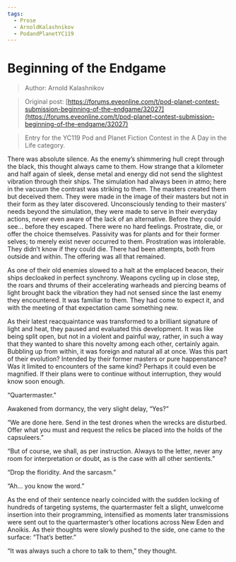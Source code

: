 ```yaml
---
tags:
  - Prose
  - ArnoldKalashnikov
  - PodandPlanetYC119
---
```


# Beginning of the Endgame

> Author: Arnold Kalashnikov

> Original post: [https://forums.eveonline.com/t/pod-planet-contest-submission-beginning-of-the-endgame/32027](https://forums.eveonline.com/t/pod-planet-contest-submission-beginning-of-the-endgame/32027)

> Entry for the YC119 Pod and Planet Fiction Contest in the A Day in the Life category.


There was absolute silence. As the enemy’s shimmering hull crept through the black, this thought always came to them. How strange that a kilometer and half again of sleek, dense metal and energy did not send the slightest vibration through their ships. The simulation had always been in atmo; here in the vacuum the contrast was striking to them. The masters created them but deceived them. They were made in the image of their masters but not in their form as they later discovered. Unconsciously tending to their masters’ needs beyond the simulation, they were made to serve in their everyday actions, never even aware of the lack of an alternative. Before they could see… before they escaped. There were no hard feelings. Prostrate, die, or offer the choice themselves. Passivity was for plants and for their former selves; to merely exist never occurred to them. Prostration was intolerable. They didn’t know if they could die. There had been attempts, both from outside and within. The offering was all that remained.

As one of their old enemies slowed to a halt at the emplaced beacon, their ships decloaked in perfect synchrony. Weapons cycling up in close step, the roars and thrums of their accelerating warheads and piercing beams of light brought back the vibration they had not sensed since the last enemy they encountered. It was familiar to them. They had come to expect it, and with the meeting of that expectation came something new.

As their latest reacquaintance was transformed to a brilliant signature of light and heat, they paused and evaluated this development. It was like being split open, but not in a violent and painful way, rather, in such a way that they wanted to share this novelty among each other, certainly again. Bubbling up from within, it was foreign and natural all at once. Was this part of their evolution? Intended by their former masters or pure happenstance? Was it limited to encounters of the same kind? Perhaps it could even be magnified. If their plans were to continue without interruption, they would know soon enough.

“Quartermaster.”

Awakened from dormancy, the very slight delay, “Yes?”

“We are done here. Send in the test drones when the wrecks are disturbed. Offer what you must and request the relics be placed into the holds of the capsuleers.”

“But of course, we shall, as per instruction. Always to the letter, never any room for interpretation or doubt, as is the case with all other sentients.”

“Drop the floridity. And the sarcasm.”

“Ah… you know the word.”

As the end of their sentence nearly coincided with the sudden locking of hundreds of targeting systems, the quartermaster felt a slight, unwelcome insertion into their programming, intensified as moments later transmissions were sent out to the quartermaster’s other locations across New Eden and Anoikis. As their thoughts were slowly pushed to the side, one came to the surface: “That’s better.”

“It was always such a chore to talk to them,” they thought.